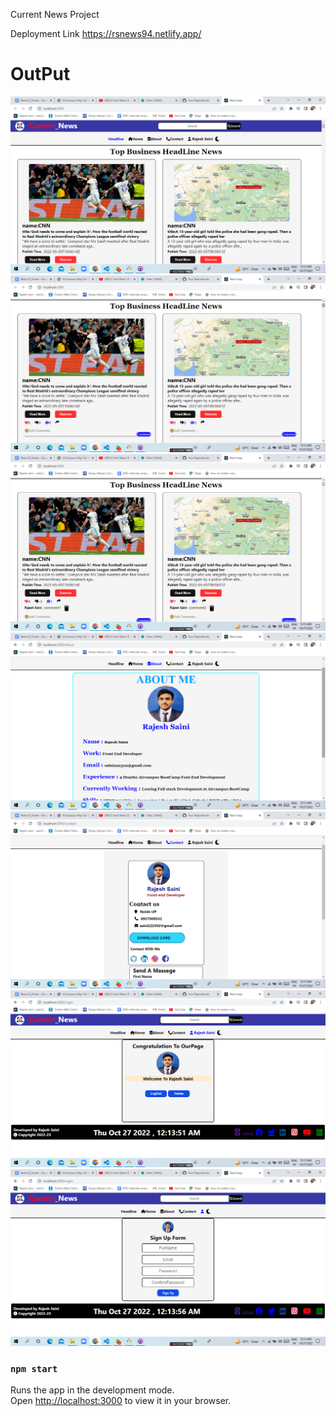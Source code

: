 Current News Project 

Deployment Link
https://rsnews94.netlify.app/

<h1>OutPut</h1>
<img src="Screenshot (1144).png" alt="Output Image">
<img src="Screenshot (1145).png" alt="Output Image">
<img src="Screenshot (1146).png" alt="Output Image">
<img src="Screenshot (1147).png" alt="Output Image">
<img src="Screenshot (1148).png" alt="Output Image">
<img src="Screenshot (1149).png" alt="Output Image">
<img src="Screenshot (1150).png" alt="Output Image">

### `npm start`

Runs the app in the development mode.\
Open [http://localhost:3000](http://localhost:3000) to view it in your browser.

